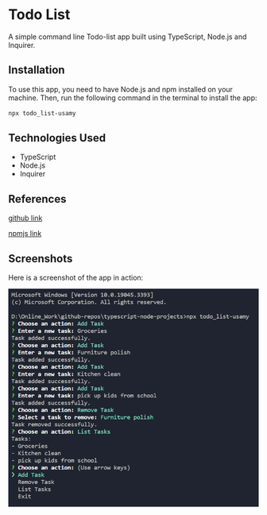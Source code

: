 # Todo List

A simple command line Todo-list app built using TypeScript, Node.js and Inquirer.

## Installation

To use this app, you need to have Node.js and npm installed on your machine. Then, run the following command in the terminal to install the app:

```bash
npx todo_list-usamy
```

## Technologies Used

- TypeScript
- Node.js
- Inquirer

## References

[github link](https://github.com/usamyismy7/typescript-node-projects/tree/main/project03-todo_list)

[npmjs link](https://www.npmjs.com/package/todo_list-usamy)

## Screenshots

Here is a screenshot of the app in action:

![Alt text](https://raw.githubusercontent.com/usamyismy7/typescript-node-projects/main/project03-todo_list/image.png)
